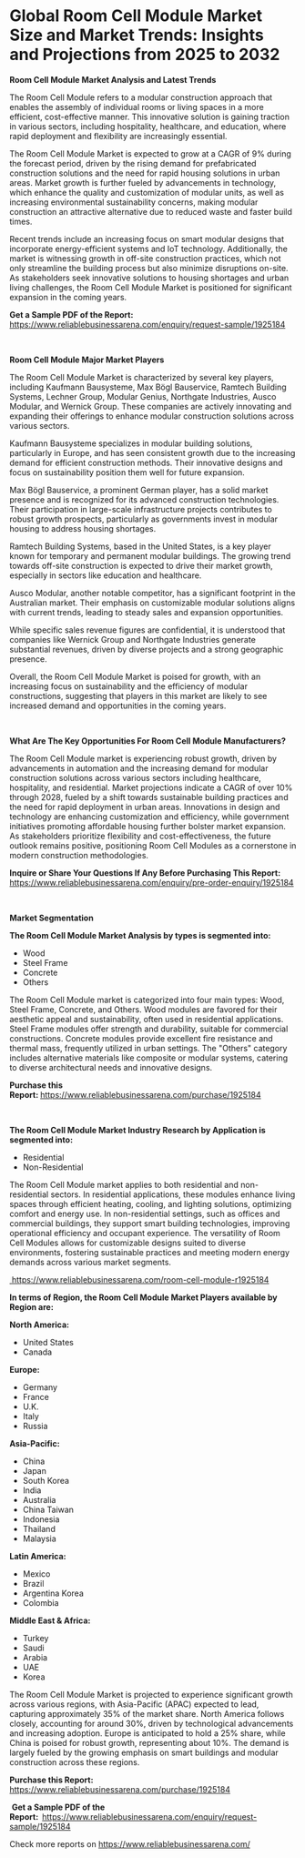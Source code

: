 <p><h1>Global Room Cell Module Market Size and Market Trends: Insights and Projections from 2025 to 2032</h1></p><p><strong>Room Cell Module Market Analysis and Latest Trends</strong></p>
<p><p>The Room Cell Module refers to a modular construction approach that enables the assembly of individual rooms or living spaces in a more efficient, cost-effective manner. This innovative solution is gaining traction in various sectors, including hospitality, healthcare, and education, where rapid deployment and flexibility are increasingly essential.</p><p>The Room Cell Module Market is expected to grow at a CAGR of 9% during the forecast period, driven by the rising demand for prefabricated construction solutions and the need for rapid housing solutions in urban areas. Market growth is further fueled by advancements in technology, which enhance the quality and customization of modular units, as well as increasing environmental sustainability concerns, making modular construction an attractive alternative due to reduced waste and faster build times.</p><p>Recent trends include an increasing focus on smart modular designs that incorporate energy-efficient systems and IoT technology. Additionally, the market is witnessing growth in off-site construction practices, which not only streamline the building process but also minimize disruptions on-site. As stakeholders seek innovative solutions to housing shortages and urban living challenges, the Room Cell Module Market is positioned for significant expansion in the coming years.</p></p>
<p><strong>Get a Sample PDF of the Report:&nbsp;</strong> <a href="https://www.reliablebusinessarena.com/enquiry/request-sample/1925184?utm_campaign=2990&utm_medium=2&utm_source=Github&utm_content=ia&utm_term=31032025&utm_id=room-cell-module">https://www.reliablebusinessarena.com/enquiry/request-sample/1925184</a></p>
<p>&nbsp;</p>
<p><strong>Room Cell Module Major Market Players</strong></p>
<p><p>The Room Cell Module Market is characterized by several key players, including Kaufmann Bausysteme, Max Bögl Bauservice, Ramtech Building Systems, Lechner Group, Modular Genius, Northgate Industries, Ausco Modular, and Wernick Group. These companies are actively innovating and expanding their offerings to enhance modular construction solutions across various sectors.</p><p>Kaufmann Bausysteme specializes in modular building solutions, particularly in Europe, and has seen consistent growth due to the increasing demand for efficient construction methods. Their innovative designs and focus on sustainability position them well for future expansion.</p><p>Max Bögl Bauservice, a prominent German player, has a solid market presence and is recognized for its advanced construction technologies. Their participation in large-scale infrastructure projects contributes to robust growth prospects, particularly as governments invest in modular housing to address housing shortages.</p><p>Ramtech Building Systems, based in the United States, is a key player known for temporary and permanent modular buildings. The growing trend towards off-site construction is expected to drive their market growth, especially in sectors like education and healthcare.</p><p>Ausco Modular, another notable competitor, has a significant footprint in the Australian market. Their emphasis on customizable modular solutions aligns with current trends, leading to steady sales and expansion opportunities.</p><p>While specific sales revenue figures are confidential, it is understood that companies like Wernick Group and Northgate Industries generate substantial revenues, driven by diverse projects and a strong geographic presence.</p><p>Overall, the Room Cell Module Market is poised for growth, with an increasing focus on sustainability and the efficiency of modular constructions, suggesting that players in this market are likely to see increased demand and opportunities in the coming years.</p></p>
<p>&nbsp;</p>
<p><strong>What Are The Key Opportunities For Room Cell Module Manufacturers?</strong></p>
<p><p>The Room Cell Module market is experiencing robust growth, driven by advancements in automation and the increasing demand for modular construction solutions across various sectors including healthcare, hospitality, and residential. Market projections indicate a CAGR of over 10% through 2028, fueled by a shift towards sustainable building practices and the need for rapid deployment in urban areas. Innovations in design and technology are enhancing customization and efficiency, while government initiatives promoting affordable housing further bolster market expansion. As stakeholders prioritize flexibility and cost-effectiveness, the future outlook remains positive, positioning Room Cell Modules as a cornerstone in modern construction methodologies.</p></p>
<p><strong>Inquire or Share Your Questions If Any Before Purchasing This Report:</strong> <a href="https://www.reliablebusinessarena.com/enquiry/pre-order-enquiry/1925184?utm_campaign=2990&utm_medium=2&utm_source=Github&utm_content=ia&utm_term=31032025&utm_id=room-cell-module">https://www.reliablebusinessarena.com/enquiry/pre-order-enquiry/1925184</a></p>
<p>&nbsp;</p>
<p><strong>Market Segmentation</strong></p>
<p><strong>The Room Cell Module Market Analysis by types is segmented into:</strong></p>
<p><ul><li>Wood</li><li>Steel Frame</li><li>Concrete</li><li>Others</li></ul></p>
<p><p>The Room Cell Module market is categorized into four main types: Wood, Steel Frame, Concrete, and Others. Wood modules are favored for their aesthetic appeal and sustainability, often used in residential applications. Steel Frame modules offer strength and durability, suitable for commercial constructions. Concrete modules provide excellent fire resistance and thermal mass, frequently utilized in urban settings. The "Others" category includes alternative materials like composite or modular systems, catering to diverse architectural needs and innovative designs.</p></p>
<p><strong>Purchase this Report:&nbsp;</strong><a href="https://www.reliablebusinessarena.com/purchase/1925184?utm_campaign=2990&utm_medium=2&utm_source=Github&utm_content=ia&utm_term=31032025&utm_id=room-cell-module">https://www.reliablebusinessarena.com/purchase/1925184</a></p>
<p>&nbsp;</p>
<p><strong>The Room Cell Module Market Industry Research by Application is segmented into:</strong></p>
<p><ul><li>Residential</li><li>Non-Residential</li></ul></p>
<p><p>The Room Cell Module market applies to both residential and non-residential sectors. In residential applications, these modules enhance living spaces through efficient heating, cooling, and lighting solutions, optimizing comfort and energy use. In non-residential settings, such as offices and commercial buildings, they support smart building technologies, improving operational efficiency and occupant experience. The versatility of Room Cell Modules allows for customizable designs suited to diverse environments, fostering sustainable practices and meeting modern energy demands across various market segments.</p></p>
<p><a href="https://www.reliablebusinessarena.com/room-cell-module-r1925184?utm_campaign=2990&utm_medium=2&utm_source=Github&utm_content=ia&utm_term=31032025&utm_id=room-cell-module">&nbsp;https://www.reliablebusinessarena.com/room-cell-module-r1925184</a></p>
<p><strong>In terms of Region, the Room Cell Module Market Players available by Region are:</strong></p>
<p>
    <p> <strong> North America: </strong>
        <ul>
            <li>United States</li>
            <li>Canada</li>
        </ul>
        </p> 
    <p> <strong> Europe: </strong>
        <ul>
            <li>Germany</li>
            <li>France</li>
            <li>U.K.</li>
            <li>Italy</li>
            <li>Russia</li>
        </ul>
        </p> 
    <p> <strong> Asia-Pacific: </strong>
        <ul>
            <li>China</li>
            <li>Japan</li>
            <li>South Korea</li>
            <li>India</li>
            <li>Australia</li>
            <li>China Taiwan</li>
            <li>Indonesia</li>
            <li>Thailand</li>
            <li>Malaysia</li>
        </ul>
        </p> 
    <p> <strong> Latin America: </strong>
        <ul>
            <li>Mexico</li>
            <li>Brazil</li>
            <li>Argentina Korea</li>
            <li>Colombia</li>
        </ul>
        </p> 
    <p> <strong> Middle East & Africa: </strong>
        <ul>
            <li>Turkey</li>
            <li>Saudi</li>
            <li>Arabia</li>
            <li>UAE</li>
            <li>Korea</li>
        </ul>
    </p>
    </p>
<p><p>The Room Cell Module Market is projected to experience significant growth across various regions, with Asia-Pacific (APAC) expected to lead, capturing approximately 35% of the market share. North America follows closely, accounting for around 30%, driven by technological advancements and increasing adoption. Europe is anticipated to hold a 25% share, while China is poised for robust growth, representing about 10%. The demand is largely fueled by the growing emphasis on smart buildings and modular construction across these regions.</p></p>
<p><strong>Purchase this Report: </strong><a href="https://www.reliablebusinessarena.com/purchase/1925184?utm_campaign=2990&utm_medium=2&utm_source=Github&utm_content=ia&utm_term=31032025&utm_id=room-cell-module">https://www.reliablebusinessarena.com/purchase/1925184</a></p>
<p>&nbsp;<strong>Get a Sample PDF of the Report:&nbsp;&nbsp;</strong><a href="https://www.reliablebusinessarena.com/enquiry/request-sample/1925184?utm_campaign=2990&utm_medium=2&utm_source=Github&utm_content=ia&utm_term=31032025&utm_id=room-cell-module">https://www.reliablebusinessarena.com/enquiry/request-sample/1925184</a></p>
<p><strong></strong></p>
<p>Check more reports on <a href="https://www.reliablebusinessarena.com/?utm_campaign=2990&utm_medium=2&utm_source=Github&utm_content=ia&utm_term=31032025&utm_id=room-cell-module">https://www.reliablebusinessarena.com/</a></p>